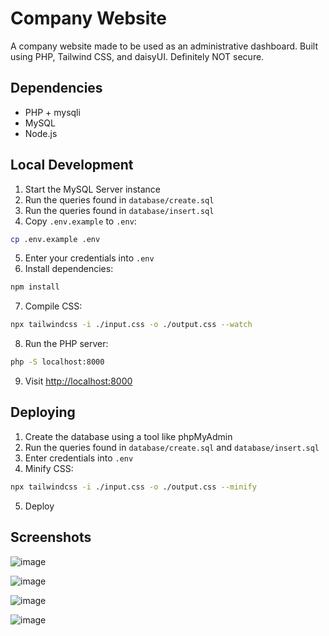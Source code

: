 # Company Website

A company website made to be used as an administrative dashboard. Built using PHP, Tailwind CSS, and daisyUI. Definitely NOT secure.

## Dependencies

- PHP + mysqli
- MySQL
- Node.js

## Local Development

1. Start the MySQL Server instance
2. Run the queries found in `database/create.sql`
3. Run the queries found in `database/insert.sql`
4. Copy `.env.example` to `.env`:

```bash
cp .env.example .env
```

5. Enter your credentials into `.env`
6. Install dependencies:

```bash
npm install
```

7. Compile CSS:

```bash
npx tailwindcss -i ./input.css -o ./output.css --watch
```

8. Run the PHP server:

```bash
php -S localhost:8000
```

9. Visit [http://localhost:8000](http://localhost:8000)

## Deploying

1. Create the database using a tool like phpMyAdmin
2. Run the queries found in `database/create.sql` and `database/insert.sql`
3. Enter credentials into `.env`
4. Minify CSS:

```bash
npx tailwindcss -i ./input.css -o ./output.css --minify
```

5. Deploy

## Screenshots

![image](https://github.com/user-attachments/assets/082d9a49-d502-4f16-a42a-27e1950b7fca)

![image](https://github.com/user-attachments/assets/fafd6e3e-46bd-4a18-b967-d475c4f7157c)

![image](https://github.com/user-attachments/assets/bb0a07b0-3c24-42ea-b1e1-06262ed243da)

![image](https://github.com/user-attachments/assets/5ce19361-10be-4a2c-aa94-36b787365e5b)
